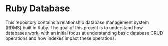 # Ruby Database

This repository contains a relationship database management system (RDMS) built
in Ruby. The goal of this project is to understand how databases work, with an
initial focus at understanding basic database CRUD operations and how indexes
impact these operations.
